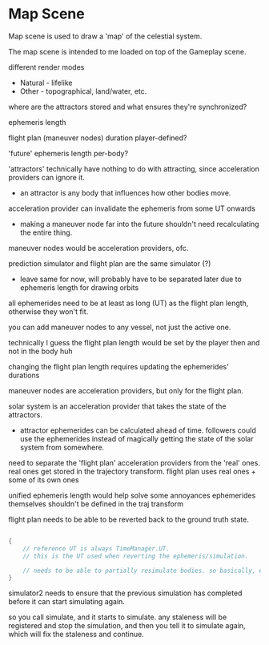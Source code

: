 # Map Scene
Map scene is used to draw a 'map' of the celestial system.

The map scene is intended to me loaded on top of the Gameplay scene.




different render modes
- Natural - lifelike
- Other - topographical, land/water, etc.




where are the attractors stored and what ensures they're synchronized?

ephemeris length

flight plan (maneuver nodes) duration player-defined?

'future' ephemeris length per-body?

'attractors' technically have nothing to do with attracting, since acceleration providers can ignore it.
- an attractor is any body that influences how other bodies move.

acceleration provider can invalidate the ephemeris from some UT onwards
- making a maneuver node far into the future shouldn't need recalculating the entire thing.

maneuver nodes would be acceleration providers, ofc.




prediction simulator and flight plan are the same simulator (?)
- leave same for now, will probably have to be separated later due to ephemeris length for drawing orbits





all ephemerides need to be at least as long (UT) as the flight plan length, otherwise they won't fit.

you can add maneuver nodes to any vessel, not just the active one.

technically I guess the flight plan length would be set by the player then and not in the body huh

changing the flight plan length requires updating the ephemerides' durations




maneuver nodes are acceleration providers, but only for the flight plan.

solar system is an acceleration provider that takes the state of the attractors.
- attractor ephemerides can be calculated ahead of time. followers could use the ephemerides instead of magically getting the state of the solar system from somewhere.



need to separate the 'flight plan' acceleration providers from the 'real' ones.
real ones get stored in the trajectory transform.
flight plan uses real ones + some of its own ones


unified ephemeris length would help solve some annoyances
ephemerides themselves shouldn't be defined in the traj transform



flight plan needs to be able to be reverted back to the ground truth state.


```csharp

{
    // reference UT is always TimeManager.UT.
    // this is the UT used when reverting the ephemeris/simulation.

    // needs to be able to partially resimulate bodies. so basically, every body tells it where in time it has been computed (ephemeris), and it can then use that data to roll-back to the old time.
}

```

simulator2 needs to ensure that the previous simulation has completed before it can start simulating again.

so you call simulate, and it starts to simulate.
any staleness will be registered and stop the simulation, and then you tell it to simulate again, which will fix the staleness and continue.




